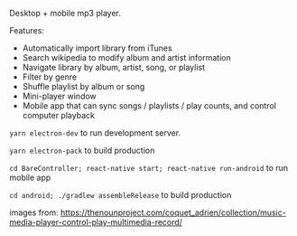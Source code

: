 Desktop + mobile mp3 player.

Features:

  - Automatically import library from iTunes
  - Search wikipedia to modify album and artist information
  - Navigate library by album, artist, song, or playlist
  - Filter by genre
  - Shuffle playlist by album or song
  - Mini-player window
  - Mobile app that can sync songs / playlists / play counts, and control computer playback

`yarn electron-dev` to run development server.

`yarn electron-pack` to build production


`cd BareController; react-native start; react-native run-android` to run mobile app

`cd android; ./gradlew assembleRelease` to build production

images from:
https://thenounproject.com/coquet_adrien/collection/music-media-player-control-play-multimedia-record/
